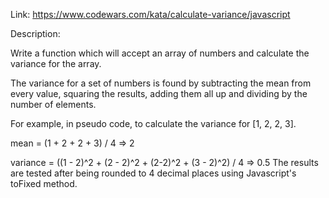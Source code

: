 Link: https://www.codewars.com/kata/calculate-variance/javascript

Description:

Write a function which will accept an array of numbers and calculate the variance for the array.

The variance for a set of numbers is found by subtracting the mean from every value, squaring the results, adding them all up and dividing by the number of elements.

For example, in pseudo code, to calculate the variance for [1, 2, 2, 3].

mean = (1 + 2 + 2 + 3) / 4
=> 2

variance = ((1 - 2)^2 + (2 - 2)^2 + (2-2)^2 + (3 - 2)^2)  /  4
=> 0.5
The results are tested after being rounded to 4 decimal places using Javascript's toFixed method.
